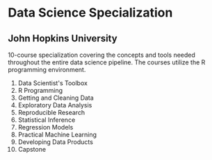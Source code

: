 # Data Science Specialization
## John Hopkins University

10-course specialization covering the concepts and tools needed throughout the entire data science pipeline. The courses utilize the R programming environment.

1. Data Scientist's Toolbox
2. R Programming
3. Getting and Cleaning Data
4. Exploratory Data Analysis
5. Reproducible Research
6. Statistical Inference
7. Regression Models
8. Practical Machine Learning
9. Developing Data Products
10. Capstone
